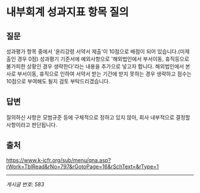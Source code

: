 # 내부회계 성과지표 항목 질의

## 질문
성과평가 항목 중에서 '윤리강령 서약서 제출'이 10점으로 배점이 되어 있습니다.(미제출인 경우 0점)
성과평기 기준서에 예외사항으로 '해외법인에서 부서이동, 휴직등으로 불가피한 상황인 경우 생략한다'라는 내용을 추가으로 넣고자 합니다.
해외법인에서 본사로 부서이동, 휴직으로 인하여 서약서 받는 기간에 받지 못하는 경우 생략하고 점수는 10점으로 부여해도 될지 검토 부탁드리겠습니다.

## 답변
질의하신 사항은 모범규준 등에 구체적으로 정하고 있지 않아, 회사 내부적으로 결정할 사항이라고 판단됩니다.

## 출처
https://www.k-icfr.org/sub/menu/qna.asp?rWork=TblRead&rNo=797&rGotoPage=16&rSchText=&rType=1

---
*게시글 번호: 583*
